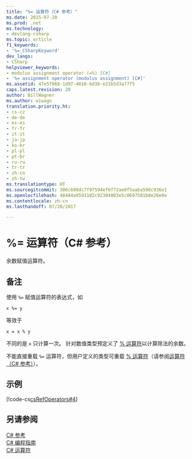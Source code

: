 ```yaml
---
title: "%= 运算符（C# 参考）"
ms.date: 2015-07-20
ms.prod: .net
ms.technology:
- devlang-csharp
ms.topic: article
f1_keywords:
- '%=_CSharpKeyword'
dev_langs:
- CSharp
helpviewer_keywords:
- modulus assignment operator (=%) [C#]
- '%= assignment operator (modulus assignment) [C#]'
ms.assetid: 47e5f068-1d97-4010-bd3b-e21b5d3a77f5
caps.latest.revision: 20
author: BillWagner
ms.author: wiwagn
translation.priority.ht:
- cs-cz
- de-de
- es-es
- fr-fr
- it-it
- ja-jp
- ko-kr
- pl-pl
- pt-br
- ru-ru
- tr-tr
- zh-cn
- zh-tw
ms.translationtype: HT
ms.sourcegitcommit: 306c608dc7f97594ef6f72ae0f5aaba596c936e1
ms.openlocfilehash: 48484a0593102c92304803e5c0697501b0e26e0e
ms.contentlocale: zh-cn
ms.lasthandoff: 07/28/2017

---
```

# <a name="-operator-c-reference"></a>%= 运算符（C# 参考）
余数赋值运算符。  
  
## <a name="remarks"></a>备注  
 使用 `%=` 赋值运算符的表达式，如  
  
```  
x %= y  
```  
  
 等效于  
  
```  
x = x % y  
```  
  
 不同的是 `x` 只计算一次。 针对数值类型预定义了 [% 运算符](../../../csharp/language-reference/operators/modulus-operator.md)以计算除法的余数。  
  
 不能直接重载 `%=` 运算符，但用户定义的类型可重载 [% 运算符](../../../csharp/language-reference/operators/modulus-operator.md)（请参阅[运算符（C# 参考）](../../../csharp/language-reference/keywords/operator.md)）。  
  
## <a name="example"></a>示例  
 [!code-cs[csRefOperators#4](../../../csharp/language-reference/operators/codesnippet/CSharp/modulus-assignment-operator_1.cs)]  
  
## <a name="see-also"></a>另请参阅  
 [C# 参考](../../../csharp/language-reference/index.md)   
 [C# 编程指南](../../../csharp/programming-guide/index.md)   
 [C# 运算符](../../../csharp/language-reference/operators/index.md)

